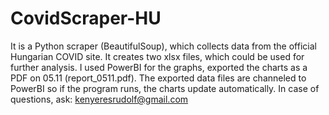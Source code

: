 # CovidScraper-HU
It is a Python scraper (BeautifulSoup), which collects data from the official Hungarian COVID site.  It creates two xlsx files, which could be used for further analysis. I used PowerBI for the graphs, exported the charts as a PDF on 05.11 (report_0511.pdf). The exported data files are channeled to PowerBI so if the program runs, the charts update automatically. In case of questions, ask: kenyeresrudolf@gmail.com
